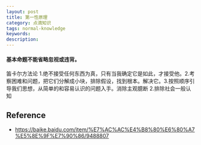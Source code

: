 ```yaml
---
layout: post
title: 第一性原理
category: 点滴知识
tags: normal-knowledge
keywords: 
description: 
---
```



#### 基本命题不能省略忽视或违背。

笛卡尔方法论 1.绝不接受任何东西为真，只有当我确定它是如此，才接受他。2.考察困难和问题，把它们分解成小块，排除假设，找到根本。解决它。3.按照顺序引导我们思想，从简单的和容易认识的问题入手。消除主观臆断 2.排除社会一般认知


## Reference

* <https://baike.baidu.com/item/%E7%AC%AC%E4%B8%80%E6%80%A7%E5%8E%9F%E7%90%86/9488807>
